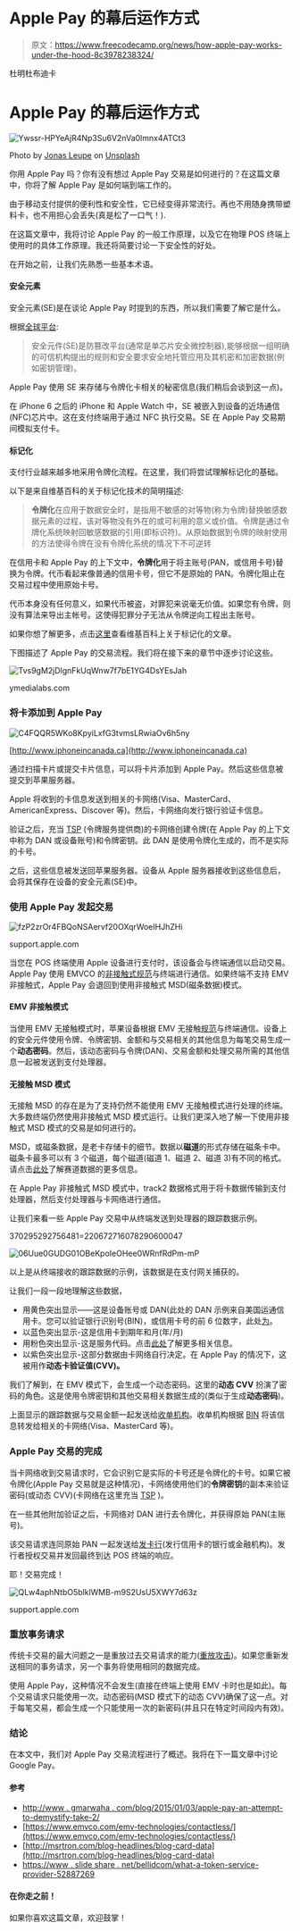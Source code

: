 # Apple Pay 的幕后运作方式

> 原文：<https://www.freecodecamp.org/news/how-apple-pay-works-under-the-hood-8c3978238324/>

杜明杜布迪卡

# Apple Pay 的幕后运作方式

![Ywssr-HPYeAjR4Np3Su6V2nVa0lmnx4ATCt3](img/141533de3c5036b0b00acf07e3a01bba.png)

Photo by [Jonas Leupe](https://unsplash.com/photos/0IVop5v4MMU?utm_source=unsplash&utm_medium=referral&utm_content=creditCopyText) on [Unsplash](https://unsplash.com/search/photos/mobile-terminal?utm_source=unsplash&utm_medium=referral&utm_content=creditCopyText)

你用 Apple Pay 吗？你有没有想过 Apple Pay 交易是如何进行的？在这篇文章中，你将了解 Apple Pay 是如何端到端工作的。

由于移动支付提供的便利性和安全性，它已经变得非常流行。再也不用随身携带塑料卡，也不用担心会丢失(真是松了一口气！).

在这篇文章中，我将讨论 Apple Pay 的一般工作原理，以及它在物理 POS 终端上使用时的具体工作原理。我还将简要讨论一下安全性的好处。

在开始之前，让我们先熟悉一些基本术语。

#### 安全元素

安全元素(SE)是在谈论 Apple Pay 时提到的东西，所以我们需要了解它是什么。

根据[全球平台](https://www.globalplatform.org/mediaguideSE.asp):

> 安全元件(SE)是防篡改平台(通常是单芯片安全微控制器),能够根据一组明确的可信机构提出的规则和安全要求安全地托管应用及其机密和加密数据(例如密钥管理)。

Apple Pay 使用 SE 来存储与令牌化卡相关的秘密信息(我们稍后会谈到这一点)。

在 iPhone 6 之后的 iPhone 和 Apple Watch 中，SE 被嵌入到设备的近场通信(NFC)芯片中。这在支付终端用于通过 NFC 执行交易。SE 在 Apple Pay 交易期间模拟支付卡。

#### 标记化

支付行业越来越多地采用令牌化流程。在这里，我们将尝试理解标记化的基础。

以下是来自维基百科的关于标记化技术的简明描述:

> **令牌化**在应用于数据安全时，是指用不敏感的对等物(称为令牌)替换敏感数据元素的过程，该对等物没有外在的或可利用的意义或价值。令牌是通过令牌化系统映射回敏感数据的引用(即标识符)。从原始数据到令牌的映射使用的方法使得令牌在没有令牌化系统的情况下不可逆转

在信用卡和 Apple Pay 的上下文中，**令牌化**用于将主账号(PAN，或信用卡号)替换为令牌。代币看起来像普通的信用卡号，但它不是原始的 PAN。令牌化阻止在交易过程中使用原始卡号。

代币本身没有任何意义，如果代币被盗，对罪犯来说毫无价值。如果您有令牌，则没有算法来导出主帐号。这使得犯罪分子无法从令牌逆向工程出主账号。

如果你想了解更多，点击[这里](https://en.wikipedia.org/wiki/Tokenization)查看维基百科上关于标记化的文章。

下图描述了 Apple Pay 的交易流程。我们将在接下来的章节中逐步讨论这些。

![Tvs9gM2jDlgnFkUqWnw7f7bE1YG4DsYEsJah](img/49bc4430849da1dad2375c409a63e780.png)

ymedialabs.com

### 将卡添加到 Apple Pay

![C4FQQR5WKo8KpyiLxfG3tvmsLRwiaOv6h5ny](img/964598c0ff9118a35f0ff5edc51b729a.png)

[http://www.iphoneincanada.ca](http://www.iphoneincanada.ca)

通过扫描卡片或提交卡片信息，可以将卡片添加到 Apple Pay。然后这些信息被提交到苹果服务器。

Apple 将收到的卡信息发送到相关的卡网络(Visa、MasterCard、AmericanExpress、Discover 等)。然后，卡网络向发行银行验证卡信息。

验证之后，充当 [TSP](https://www.slideshare.net/bellidcom/what-is-a-token-service-provider-52887269) (令牌服务提供商)的卡网络创建令牌(在 Apple Pay 的上下文中称为 DAN 或设备账号)和令牌密钥。此 DAN 是使用令牌化生成的，而不是实际的卡号。

之后，这些信息被发送回苹果服务器。设备从 Apple 服务器接收到这些信息后，会将其保存在设备的安全元素(SE)中。

### 使用 Apple Pay 发起交易

![fzP2zrOr4FBQoNSAervf20OXqrWoeIHJhZHi](img/0d2db37a2f5e63c823086598328abe32.png)

support.apple.com

当您在 POS 终端使用 Apple 设备进行支付时，该设备会与终端通信以启动交易。Apple Pay 使用 EMVCO 的[非接触式规范](https://www.emvco.com/emv-technologies/contactless/)与终端进行通信。如果终端不支持 EMV 非接触式，Apple Pay 会退回到使用非接触式 MSD(磁条数据)模式。

#### EMV 非接触模式

当使用 EMV 无接触模式时，苹果设备根据 EMV 无接触[规范](https://www.emvco.com/emv-technologies/contactless/)与终端通信。设备上的安全元件使用令牌、令牌密钥、金额和与交易相关的其他信息为每笔交易生成一个**动态密码**。然后，该动态密码与令牌(DAN)、交易金额和处理交易所需的其他信息一起被发送到支付处理器。

#### 无接触 MSD 模式

无接触 MSD 的存在是为了支持仍然不能使用 EMV 无接触模式进行处理的终端。大多数终端仍然使用非接触式 MSD 模式运行。让我们更深入地了解一下使用非接触式 MSD 模式的交易是如何进行的。

MSD，或磁条数据，是老卡存储卡的细节。数据以**磁道**的形式存储在磁条卡中。磁条卡最多可以有 3 个磁道，每个磁道(磁道 1、磁道 2、磁道 3)有不同的格式。请点击[此处](https://en.wikipedia.org/wiki/ISO/IEC_7813)了解赛道数据的更多信息。

在 Apple Pay 非接触式 MSD 模式中，track2 数据格式用于将卡数据传输到支付处理器，然后支付处理器与卡网络进行通信。

让我们来看一些 Apple Pay 交易中从终端发送到处理器的跟踪数据示例。

370295292756481=220672716078290600047

![06Uue0GUDG01OBeKpoIeOHee0WRnfRdPm-mP](img/1c9d370fcbc18a5fc977a7392358d914.png)

以上是从终端接收的跟踪数据的示例，该数据是在支付网关捕获的。

让我们一段一段地理解这些数据，

*   用黄色突出显示——这是设备账号或 DAN(此处的 DAN 示例来自美国运通信用卡。您可以验证银行识别号(BIN)，或信用卡号的前 6 位数字，此处[为](https://www.bincodes.com/bin-checker/)。
*   以蓝色突出显示-这是信用卡到期年和月(年/月)
*   用粉色突出显示-这是服务代码。点击[此处](https://atlassian.idtechproducts.com/confluence/display/KB/Credit+Card+Service+Code+Chart++)了解更多相关信息。
*   以紫色突出显示-这部分数据由卡网络自行决定。在 Apple Pay 的情况下，这被用作**动态卡验证值(CVV)。**

我们了解到，在 EMV 模式下，会生成一个动态密码。这里的**动态 CVV** 扮演了密码的角色。这是使用令牌密钥和其他交易相关数据生成的(类似于生成**动态密码**)。

上面显示的跟踪数据与交易金额一起发送给[收单机构](https://en.wikipedia.org/wiki/Acquiring_bank)。收单机构根据 [BIN](https://www.investopedia.com/terms/b/bank-identification-number.asp) 将该信息转发给相关的卡网络(Visa、MasterCard 等)。

### Apple Pay 交易的完成

当卡网络收到交易请求时，它会识别它是实际的卡号还是令牌化的卡号。如果它被令牌化(Apple Pay 交易就是这种情况)，卡网络使用他们的**令牌密钥**的副本来验证密码(或动态 CVV)(卡网络在这里充当 [TSP](https://www.slideshare.net/bellidcom/what-is-a-token-service-provider-52887269) )。

在一些其他附加验证之后，卡网络对 DAN 进行去令牌化，并获得原始 PAN(主账号)。

该交易请求连同原始 PAN 一起发送给[发卡行](https://www.thebalance.com/credit-card-issuer-959984)(发行信用卡的银行或金融机构)。发行者授权交易并发回最终到达 POS 终端的响应。

耶！交易完成！

![QLw4aphNtbO5blklWMB-m9S2UsU5XWY7d63z](img/75485f9cac6c56bee9f1e3b158e3e2ee.png)

support.apple.com

### 重放事务请求

传统卡交易的最大问题之一是重放过去交易请求的能力([重放攻击](https://en.wikipedia.org/wiki/Replay_attack))。如果您重新发送相同的事务请求，另一个事务将使用相同的数据完成。

使用 Apple Pay，这种情况不会发生(直接在终端上使用 EMV 卡时也是如此)。每个交易请求只能使用一次。动态密码(MSD 模式下的动态 CVV)确保了这一点。对于每笔交易，都会生成一个只能使用一次的新密码(并且只在特定时间段内有效)。

### 结论

在本文中，我们对 Apple Pay 交易流程进行了概述。我将在下一篇文章中讨论 Google Pay。

#### 参考

*   [http://www . gmarwaha . com/blog/2015/01/03/apple-pay-an-attempt-to-demystify-take-2/](http://www.gmarwaha.com/blog/2015/01/03/apple-pay-an-attempt-to-demystify-take-2/)
*   [https://www.emvco.com/emv-technologies/contactless/](https://www.emvco.com/emv-technologies/contactless/)
*   [http://msrtron.com/blog-headlines/blog-card-data](http://msrtron.com/blog-headlines/blog-card-data)
*   [https://www . slide share . net/bellidcom/what-a-token-service-provider-52887269](https://www.slideshare.net/bellidcom/what-is-a-token-service-provider-52887269)

#### 在你走之前！

如果你喜欢这篇文章，欢迎鼓掌！